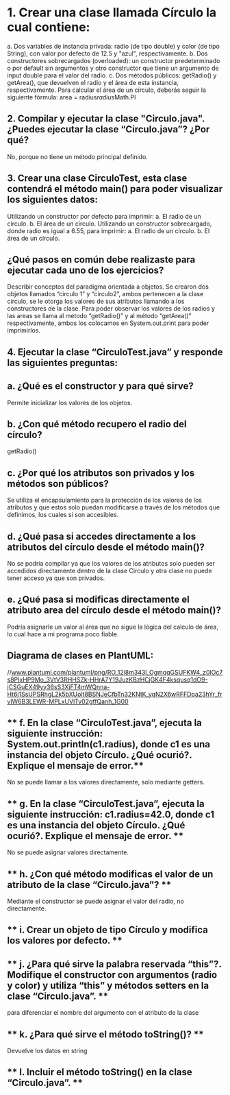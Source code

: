 # **1. Crear una clase llamada Círculo la cual contiene:**

a. Dos variables de instancia privada: radio (de tipo double) y color (de tipo String), con valor por defecto de 12.5 y "azul", respectivamente.
b. Dos constructores sobrecargados (overloaded): un constructor predeterminado o por default sin argumentos y otro constructor que tiene un argumento de input double para el valor del radio.
c. Dos métodos públicos: getRadio() y getArea(), que devuelven el radio y el área de esta instancia, respectivamente. Para calcular el área de un círculo, deberás seguir la siguiente fórmula: area = radius*radius*Math.PI

## **2. Compilar y ejecutar la clase "Circulo.java". ¿Puedes ejecutar la clase “Circulo.java”? ¿Por qué?**

No, porque no tiene un método principal definido.

## **3. Crear una clase CirculoTest, esta clase contendrá el método main() para poder visualizar los siguientes datos:**

Utilizando un constructor por defecto para imprimir:
a. El radio de un círculo.
b. El área de un círculo. 
Utilizando un constructor sobrecargado, donde radio es igual a 6.55, para imprimir:
a. El radio de un círculo.
b. El área de un círculo. 

## **¿Qué pasos en común debe realizaste para ejecutar cada uno de los ejercicios?**

Describir conceptos del paradigma orientada a objetos.
Se crearon dos objetos llamados “circulo 1” y “circulo2”, ambos pertenecen a la clase circulo, se le otorga los valores de sus atributos llamando a los constructores de la clase. Para poder observar los valores de los radios y las areas se llama al metodo “getRadio()” y al método “getArea()” respectivamente, ambos los colocamos en System.out.print para poder imprimirlos.

## **4. Ejecutar la clase “CirculoTest.java” y responde las siguientes preguntas:**

## **a. ¿Qué es el constructor y para qué sirve?**

Permite inicializar los valores de los objetos.

## **b. ¿Con qué método recupero el radio del círculo?**

getRadio()

## **c. ¿Por qué los atributos son privados y los métodos son públicos?**

Se utiliza el encapsulamiento para la protección de los valores de los atributos y que estos solo puedan modificarse a través de los métodos que definimos, los cuales si son accesibles.

## **d. ¿Qué pasa si accedes directamente a los atributos del círculo desde el método main()?**

No se podría compilar ya que los valores de los atributos solo pueden ser accedidos directamente dentro de la clase Circulo y otra clase no puede tener acceso ya que son privados.

## **e. ¿Qué pasa si modificas directamente el atributo area del círculo desde el método main()?**

Podría asignarle un valor al área que no sigue la lógica del calculo de área, lo cual hace a mi programa poco fiable.

## **Diagrama de clases en PlantUML:**

//www.plantuml.com/plantuml/png/RO_12i8m343l_OgmqqGSUFKW4_z0lOc7s8PIxHP9Mo_3VtV3RHHSZk-HHrA7Y19JuzKBzHCjGK4F4ksqusq1dO9-jCSGuEX49yy36sS3XjFT4mWQnna-Ht6j1SsUPSRhgL2k5bXUolt8BSNJeCfbTn32KNtK_yqN2X6wRFFDpa23hYr_frvlW6B3LEWR-MPLxUVlTv02gffQanh_1G00



## ** f. En la clase “CirculoTest.java”, ejecuta la siguiente instrucción: System.out.println(c1.radius), donde c1 es una instancia del objeto Círculo. ¿Qué ocurió?. Explique el mensaje de error.** 
No se puede llamar a los valores directamente, solo mediante getters.
## ** g. En la clase “CirculoTest.java”, ejecuta la siguiente instrucción: c1.radius=42.0, donde c1 es una instancia del objeto Círculo. ¿Qué ocurió?. Explique el mensaje de error. **
No se puede asignar valores directamente.
## ** h. ¿Con qué método modificas el valor de un atributo de la clase “Circulo.java”? **
Mediante el constructor se puede asignar el valor del radio, no directamente.
## ** i. Crear un objeto de tipo Círculo y modifica los valores por defecto. **
## ** j. ¿Para qué sirve la palabra reservada “this”?. Modifique el constructor con argumentos (radio y color) y utiliza “this” y métodos setters en la clase “Circulo.java”. ** 
para diferenciar el nombre del argumento con el atributo de la clase
## ** k. ¿Para qué sirve el método toString()?  **
Devuelve los datos en string
## ** l. Incluir el método toString() en la clase “Circulo.java”. **